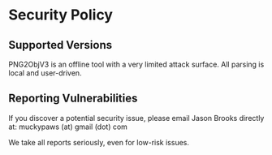 # Security Policy

## Supported Versions

PNG2ObjV3 is an offline tool with a very limited attack surface. All parsing is local and user-driven.

## Reporting Vulnerabilities

If you discover a potential security issue, please email Jason Brooks directly at: muckypaws (at) gmail (dot) com

We take all reports seriously, even for low-risk issues.